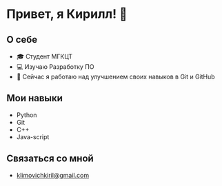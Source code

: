 # Привет, я Кирилл! 👋

## О себе
- 🎓 Студент МГКЦТ
- 💻 Изучаю Разработку ПО
- 🌱 Сейчас я работаю над улучшением своих навыков в Git и GitHub

## Мои навыки
- Python
- Git
- С++
- Java-script

## Связаться со мной
- klimovichkiril@gmail.com
